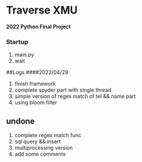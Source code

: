 # Traverse XMU
**2022 Python Final Project**

### Startup
1. main.py
2. wait

##Logs
####2022/04/29
1. finish framework
2. complete spyder part with single thread
3. simple version of regex match of tel && name part
4. using bloom filter


## undone
1. complete regex match func
2. sql query && insert
3. multiprocessing version
4. add some comments